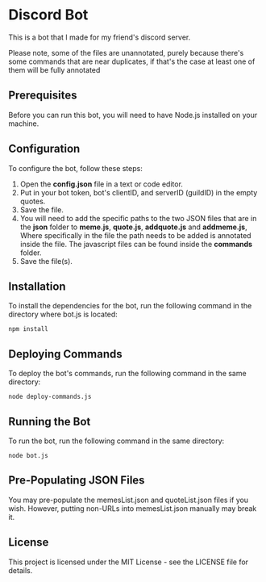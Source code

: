<h1>Discord Bot</h1>
<p>This is a bot that I made for my friend's discord server.</p>
<p>Please note, some of the files are unannotated, purely because there's some commands that are near duplicates, if that's the case at least one of them will be fully annotated</p>

<h2>Prerequisites</h2>
<p>Before you can run this bot, you will need to have Node.js installed on your machine.</p>

<h2>Configuration</h2>
<p>
To configure the bot, follow these steps:

1. Open the **config.json** file in a text or code editor.
2. Put in your bot token, bot's clientID, and serverID (guildID) in the empty quotes.
3. Save the file.
4. You will need to add the specific paths to the two JSON files that are in the **json** folder to **meme.js**, **quote.js**, **addquote.js** and **addmeme.js**, Where specifically in the file the path needs to be added is annotated inside the file. The javascript files can be found inside the **commands** folder.
5. Save the file(s).
</p>

<h2>Installation</h2>
<p>To install the dependencies for the bot, run the following command in the directory where bot.js is located:</p>
<code>npm install</code>

<h2>Deploying Commands</h2>
<p>To deploy the bot's commands, run the following command in the same directory:</p>
<code>node deploy-commands.js</code>

<h2>Running the Bot</h2>
<p>To run the bot, run the following command in the same directory:</p>
<code>node bot.js</code>

<h2>Pre-Populating JSON Files</h2>
<p>You may pre-populate the memesList.json and quoteList.json files if you wish. However, putting non-URLs into memesList.json manually may break it.</p>

<h2>License</h2>
<p>This project is licensed under the MIT License - see the LICENSE file for details.</p>
